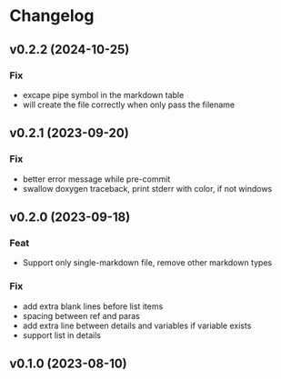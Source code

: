 # Changelog

## v0.2.2 (2024-10-25)

### Fix

- excape pipe symbol in the markdown table
- will create the file correctly when only pass the filename

## v0.2.1 (2023-09-20)

### Fix

- better error message while pre-commit
- swallow doxygen traceback, print stderr with color, if not windows

## v0.2.0 (2023-09-18)

### Feat

- Support only single-markdown file, remove other markdown types

### Fix

- add extra blank lines before list items
- spacing between ref and paras
- add extra line between details and variables if variable exists
- support list in details

## v0.1.0 (2023-08-10)

